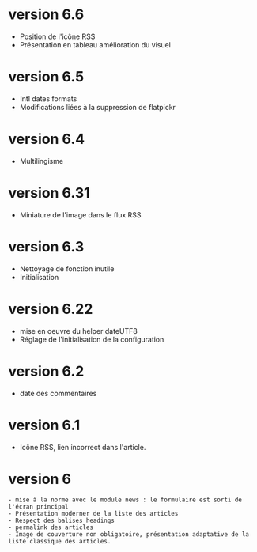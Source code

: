 
# version 6.6
- Position de l'icône RSS
- Présentation en tableau amélioration du visuel
# version 6.5
- Intl dates formats
- Modifications liées à la suppression de flatpickr
# version 6.4
- Multilingisme
# version 6.31
- Miniature de l'image dans le flux RSS
# version 6.3
- Nettoyage de fonction inutile
- Initialisation
# version 6.22
- mise en oeuvre du helper dateUTF8
- Réglage de l'initialisation de la configuration
# version 6.2
- date des commentaires
# version 6.1
- Icône RSS, lien incorrect dans l'article.
# version 6
    - mise à la norme avec le module news : le formulaire est sorti de l'écran principal
    - Présentation moderner de la liste des articles
    - Respect des balises headings
    - permalink des articles
    - Image de couverture non obligatoire, présentation adaptative de la liste classique des articles.